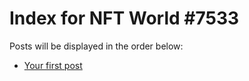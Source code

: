 # Index for NFT World #7533
Posts will be displayed in the order below:

- [Your first post](./001-first.md)

